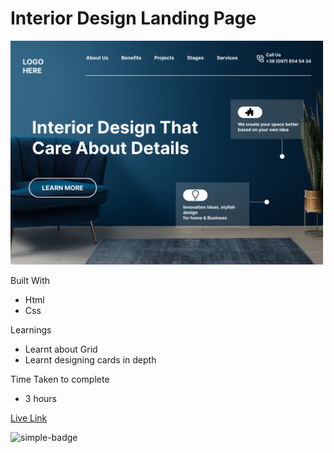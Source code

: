 # Interior Design Landing Page

![Image](./10.png)

Built With
- Html
- Css

Learnings
- Learnt about Grid 
- Learnt designing cards in depth

Time Taken to complete
- 3 hours

[Live Link](https://interior-landing-page-hemanth.netlify.app)

![simple-badge](https://img.shields.io/badge/HTML-CSS-green)